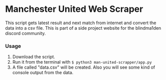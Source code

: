 # Manchester United Web Scraper

This script gets latest result and next match from internet and convert the data into a csv file.
This is part of a side project website for the blindma1den discord community.

### Usage

1. Download the script.
2. Run it from the terminal with `$ python3 man-united-scrapper/app.py`
3. A file called "data.csv" will be created. Also you will see some kind of console output from the data.
